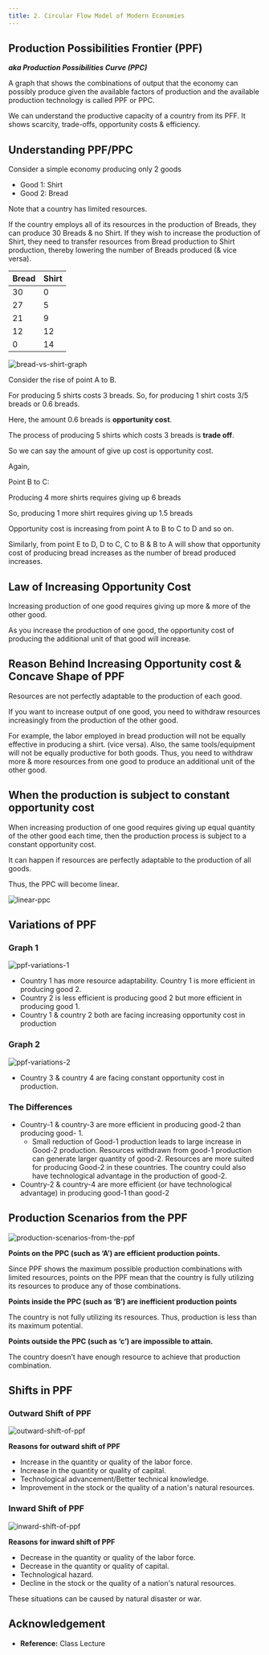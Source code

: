```yaml
---
title: 2. Circular Flow Model of Modern Economies
---
```


## Production Possibilities Frontier (PPF)

**_aka Production Possibilities Curve (PPC)_**

A graph that shows the combinations of output that the
economy can possibly produce given the available factors
of production and the available production technology is called PPF or PPC.

We can understand the productive capacity of a country
from its PFF. It shows scarcity, trade-offs, opportunity costs & efficiency.

## Understanding PPF/PPC

Consider a simple economy producing only 2 goods

- Good 1: Shirt
- Good 2: Bread

Note that a country has limited resources.

If the country employs all of its resources in the production of Breads, they can produce 30 Breads & no Shirt. If they wish to increase the production of Shirt, they need to transfer resources from Bread production to Shirt production, thereby lowering the number of Breads produced (& vice versa).

| Bread | Shirt |
| ----- | ----- |
| 30    | 0     |
| 27    | 5     |
| 21    | 9     |
| 12    | 12    |
| 0     | 14    |

![bread-vs-shirt-graph](./img/bread-vs-shirt-graph.png)

Consider the rise of point A to B.

For producing 5 shirts costs 3 breads.
So, for producing 1 shirt costs 3/5 breads or 0.6 breads.

Here, the amount 0.6 breads is **opportunity cost**.

The process of producing 5 shirts which costs 3 breads is **trade off**.

So we can say the amount of give up cost is opportunity cost.

Again,

Point B to C:

Producing 4 more shirts requires giving up 6 breads

So, producing 1 more shirt requires giving up 1.5 breads

Opportunity cost is increasing from point A to B to C to D and so on.

Similarly, from point E to D, D to C, C to B & B to A will show that opportunity cost of producing bread increases as the number of bread produced increases.

## Law of Increasing Opportunity Cost

Increasing production of one good requires giving up more & more of the other good.

As you increase the production of one good, the opportunity
cost of producing the additional unit of that good will increase.

## Reason Behind Increasing Opportunity cost & Concave Shape of PPF

Resources are not perfectly adaptable to the production of each good.

If you want to increase output of one good, you need to withdraw resources increasingly from the production of the other good.

For example, the labor employed in bread production will not be equally effective in producing a shirt. (vice versa). Also, the same tools/equipment will not be equally productive for both goods. Thus, you need to withdraw more & more resources from one good to produce an additional unit of the other good.

## When the production is subject to constant opportunity cost

When increasing production of one good requires giving up equal quantity of the other good each time, then the production process is subject to a constant opportunity cost.

It can happen if resources are perfectly adaptable to the production of all goods.

Thus, the PPC will become linear.

![linear-ppc](./img/linear-ppc.png)

## Variations of PPF

### Graph 1

![ppf-variations-1](./img/ppf-variations-1.png)

- Country 1 has more resource adaptability. Country 1 is more efficient in producing good 2.
- Country 2 is less efficient is producing good 2 but more efficient in producing good 1.
- Country 1 & country 2 both are facing increasing opportunity cost in production

### Graph 2

![ppf-variations-2](./img/ppf-variations-2.png)

- Country 3 & country 4 are facing constant opportunity cost in production.

### The Differences

- Country-1 & country-3 are more efficient in producing good-2 than producing good- 1.
  - Small reduction of Good-1 production leads to large increase in Good-2 production. Resources withdrawn from good-1 production can generate larger quantity of good-2. Resources are more suited for producing Good-2 in these countries. The country could also have technological advantage in the production of good-2.
- Country-2 & country-4 are more efficient (or have
  technological advantage) in producing good-1 than good-2

## Production Scenarios from the PPF

![production-scenarios-from-the-ppf](./img/production-scenarios-from-the-ppf.png)

**Points on the PPC (such as ‘A’) are efficient production points.**

Since PPF shows the maximum possible production combinations with limited resources, points on the PPF mean that the country is fully utilizing its resources to produce any of those combinations.

**Points inside the PPC (such as ‘B’) are inefficient production points**

The country is not fully utilizing its resources. Thus, production is less than its maximum potential.

**Points outside the PPC (such as ‘c’) are impossible to attain.**

The country doesn’t have enough resource to achieve that production combination.

## Shifts in PPF

### Outward Shift of PPF

![outward-shift-of-ppf](./img/outward-shift-of-ppf.png)

**Reasons for outward shift of PPF**

- Increase in the quantity or quality of the labor force.
- Increase in the quantity or quality of capital.
- Technological advancement/Better technical knowledge.
- Improvement in the stock or the quality of a nation's natural resources.

### Inward Shift of PPF

![inward-shift-of-ppf](./img/inward-shift-of-ppf.png)

**Reasons for inward shift of PPF**

- Decrease in the quantity or quality of the labor force.
- Decrease in the quantity or quality of capital.
- Technological hazard.
- Decline in the stock or the quality of a nation's natural resources.

These situations can be caused by natural disaster or war.

## Acknowledgement

- **Reference:** Class Lecture
